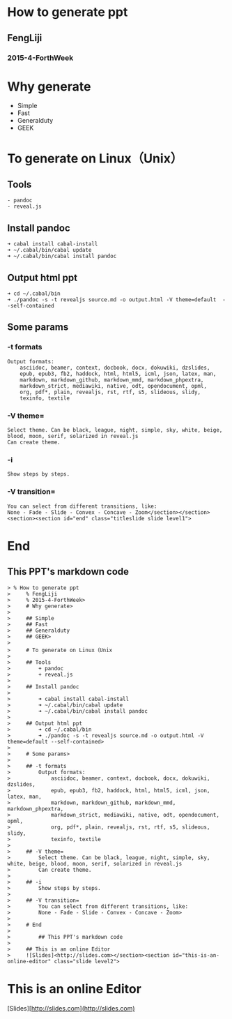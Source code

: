# How to generate ppt

## FengLiji

### 2015-4-ForthWeek


# Why generate

- Simple
- Fast
- Generalduty
- GEEK

# To generate on Linux（Unix）

## Tools

    - pandoc 
    - reveal.js

## Install pandoc

    ➜ cabal install cabal-install
    ➜ ~/.cabal/bin/cabal update
    ➜ ~/.cabal/bin/cabal install pandoc

## Output html ppt

    ➜ cd ~/.cabal/bin
    ➜ ./pandoc -s -t revealjs source.md -o output.html -V theme=default  --self-contained

## Some params

### -t formats

    Output formats: 
        asciidoc, beamer, context, docbook, docx, dokuwiki, dzslides,
        epub, epub3, fb2, haddock, html, html5, icml, json, latex, man,
        markdown, markdown_github, markdown_mmd, markdown_phpextra,
        markdown_strict, mediawiki, native, odt, opendocument, opml,
        org, pdf*, plain, revealjs, rst, rtf, s5, slideous, slidy,
        texinfo, textile

### -V theme=

    Select theme. Can be black, league, night, simple, sky, white, beige, blood, moon, serif, solarized in reveal.js
    Can create theme.

### -i

    Show steps by steps.

### -V transition=

    You can select from different transitions, like: 
    None - Fade - Slide - Convex - Concave - Zoom</section></section><section><section id="end" class="titleslide slide level1">

# End

## This PPT's markdown code
```
> % How to generate ppt
>     % FengLiji
>     % 2015-4-ForthWeek> 
>     # Why generate> 
>     
>     ## Simple
>     ## Fast
>     ## Generalduty
>     ## GEEK> 
>     
>     # To generate on Linux（Unix
>     
>     ## Tools
>         + pandoc 
>         + reveal.js
>     
>     ## Install pandoc
>     
>         ➜ cabal install cabal-install
>         ➜ ~/.cabal/bin/cabal update
>         ➜ ~/.cabal/bin/cabal install pandoc
>     
>     ## Output html ppt
>         ➜ cd ~/.cabal/bin
>         ➜ ./pandoc -s -t revealjs source.md -o output.html -V theme=default --self-contained> 
>     
>     # Some params> 
>     
>     ## -t formats
>         Output formats: 
>             asciidoc, beamer, context, docbook, docx, dokuwiki, dzslides,
>             epub, epub3, fb2, haddock, html, html5, icml, json, latex, man,
>             markdown, markdown_github, markdown_mmd, markdown_phpextra,
>             markdown_strict, mediawiki, native, odt, opendocument, opml,
>             org, pdf*, plain, revealjs, rst, rtf, s5, slideous, slidy,
>             texinfo, textile
>     
>     ## -V theme=
>         Select theme. Can be black, league, night, simple, sky, white, beige, blood, moon, serif, solarized in reveal.js
>         Can create theme.
>     
>     ## -i
>         Show steps by steps.
>     
>     ## -V transition=
>         You can select from different transitions, like: 
>         None - Fade - Slide - Convex - Concave - Zoom> 
>     
>     # End
>     
>         ## This PPT's markdown code
>     
>     ## This is an online Editor
>     ![Slides]<http://slides.com></section><section id="this-is-an-online-editor" class="slide level2">
```

# This is an online Editor
[Slides][http://slides.com](http://slides.com)
